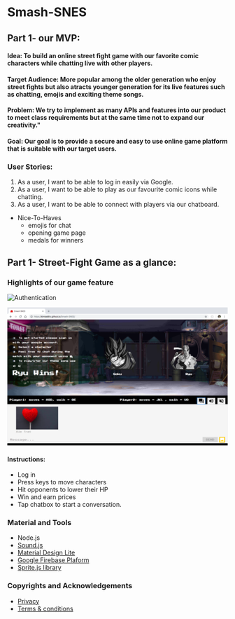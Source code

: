 # Smash-SNES


## Part 1- our MVP:



#### Idea: To build an online street fight game with our favorite comic characters while chatting live with other players.

#### Target Audience: More popular among the older generation who enjoy street fights but also atracts younger generation for its live features such as chatting, emojis and exciting theme songs.

#### Problem: We try to implement as many APIs and features into our product to meet class requirements but at the same time not to expand our creativity."

#### Goal: Our goal is to provide a secure and easy to use online game platform that is suitable with our target users.

### User Stories:

  1. As a user, I want to be able to log in easily via Google.
  2. As a user, I want to be able to play as our favourite comic icons while chatting.
  3. As a user, I want to be able to connect with players via our chatboard. 

- Nice-To-Haves
  * emojis for chat
  * opening game page
  * medals for winners
  
 ## Part 1- Street-Fight Game as a glance:

 ### Highlights of our game feature
 ![Authentication](images/login.png "Sign-in via Google Account")

 ![Live Chat](images/chat.png "Chat with your opponent")

  
  #### Instructions:
  * Log in
  * Press keys to move characters
  * Hit opponents to lower their HP
  * Win and earn prices
  * Tap chatbox to start a conversation.
  
  
 ### Material and Tools
  * Node.js
  * [Sound.js](https://www.createjs.com/soundjs)
  * [Material Design Lite](https://github.com/google/material-design-lite)
  * [Google Firebase Plaform](https://firebase.google.com)
  * [Sprite.js library](https://spritejs.readthedocs.io/en/latest/)
 
  ### Copyrights and Acknowledgements
   * [Privacy](https://termsfeed.com/privacy-policy/6cf81f38974eab1bf5dc46b1e06725e6)
  * [Terms & conditions](https://termsfeed.com/terms-conditions/0014ae28a1cef6301fb4b9fb42109b40)
  
  
  
  
 

